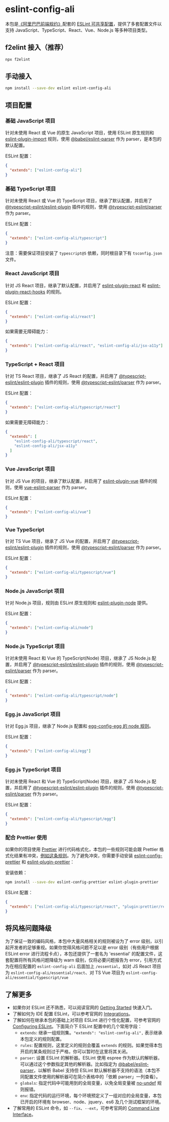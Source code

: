 # eslint-config-ali

本包是[《阿里巴巴前端规约》](https://github.com/alibaba/f2e-spec)配套的 [ESLint 可共享配置](http://eslint.org/docs/developer-guide/shareable-configs.html)，提供了多套配置文件以支持 JavaScript、TypeScript、React、Vue、Node.js 等多种项目类型。

## f2elint 接入（推荐）

```bash
npx f2elint
```

## 手动接入

```bash
npm install --save-dev eslint eslint-config-ali
```

## 项目配置

### 基础 JavaScript 项目

针对未使用 React 或 Vue 的原生 JavaScript 项目，使用 ESLint 原生规则和 [eslint-plugin-import](https://www.npmjs.com/package/eslint-plugin-import) 规则，使用 [@babel/eslint-parser](https://www.npmjs.com/package/@babel/eslint-parser) 作为 parser，是本包的默认配置。

ESLint 配置：

```json
{
  "extends": ["eslint-config-ali"]
}
```

### 基础 TypeScript 项目

针对未使用 React 或 Vue 的 TypeScript 项目，继承了默认配置，并启用了 [@typescript-eslint/eslint-plugin](https://github.com/typescript-eslint/typescript-eslint/tree/master/packages/eslint-plugin) 插件的规则，使用 [@typescript-eslint/parser](https://github.com/typescript-eslint/typescript-eslint/tree/master/packages/parser) 作为 parser。

ESLint 配置：

```json
{
  "extends": ["eslint-config-ali/typescript"]
}
```

注意：需要保证项目安装了 `typescript@5` 依赖，同时根目录下有 `tsconfig.json` 文件。

### React JavaScript 项目

针对 JS React 项目，继承了默认配置，并启用了 [eslint-plugin-react](https://www.npmjs.com/package/eslint-plugin-react) 和 [eslint-plugin-react-hooks](https://www.npmjs.com/package/eslint-plugin-react-hooks) 的规则。

ESLint 配置：

```json
{
  "extends": ["eslint-config-ali/react"]
}
```

如果需要无障碍能力：

```json
{
  "extends": ["eslint-config-ali/react", "eslint-config-ali/jsx-a11y"]
}
```

### TypeScript + React 项目

针对 TS React 项目，继承了 JS React 的配置，并启用了 [@typescript-eslint/eslint-plugin](https://github.com/typescript-eslint/typescript-eslint/tree/master/packages/eslint-plugin) 插件的规则，使用 [@typescript-eslint/parser](https://github.com/typescript-eslint/typescript-eslint/tree/master/packages/parser) 作为 parser。

ESLint 配置：

```json
{
  "extends": ["eslint-config-ali/typescript/react"]
}
```

如果需要无障碍能力：

```json
{
  "extends": [
    "eslint-config-ali/typescript/react",
    "eslint-config-ali/jsx-a11y"
  ]
}
```

### Vue JavaScript 项目

针对 JS Vue 的项目，继承了默认配置，并启用了 [eslint-plugin-vue](https://www.npmjs.com/package/eslint-plugin-vue) 插件的规则，使用 [vue-eslint-parser](https://www.npmjs.com/package/vue-eslint-parser) 作为 parser。

ESLint 配置：

```json
{
  "extends": ["eslint-config-ali/vue"]
}
```

### Vue TypeScript

针对 TS Vue 项目，继承了 JS Vue 的配置，并启用了 [@typescript-eslint/eslint-plugin](https://github.com/typescript-eslint/typescript-eslint/tree/master/packages/eslint-plugin) 插件的规则，使用 [@typescript-eslint/parser](https://github.com/typescript-eslint/typescript-eslint/tree/master/packages/parser) 作为 parser。

ESLint 配置：

```json
{
  "extends": ["eslint-config-ali/typescript/vue"]
}
```

### Node.js JavaScript 项目

针对 Node.js 项目，规则由 ESLint 原生规则和 [eslint-plugin-node](https://github.com/mysticatea/eslint-plugin-node) 提供。

ESLint 配置：

```json
{
  "extends": ["eslint-config-ali/node"]
}
```

### Node.js TypeScript 项目

针对未使用 React 和 Vue 的 TypeScript(Node) 项目，继承了 JS Node.js 配置，并启用了 [@typescript-eslint/eslint-plugin](https://github.com/typescript-eslint/typescript-eslint/tree/master/packages/eslint-plugin) 插件的规则，使用 [@typescript-eslint/parser](https://github.com/typescript-eslint/typescript-eslint/tree/master/packages/parser) 作为 parser。

ESLint 配置：

```json
{
  "extends": ["eslint-config-ali/typescript/node"]
}
```

### Egg.js JavaScript 项目

针对 Egg.js 项目，继承了 Node.js 配置和 [egg-config-egg 的 node 规则](https://github.com/eggjs/eslint-config-egg/blob/master/lib/rules/node.js)。

ESLint 配置：

```json
{
  "extends": ["eslint-config-ali/egg"]
}
```

### Egg.js TypeScript 项目

针对未使用 React 和 Vue 的 TypeScript(Node) 项目，继承了 JS Node.js 配置，并启用了 [@typescript-eslint/eslint-plugin](https://github.com/typescript-eslint/typescript-eslint/tree/master/packages/eslint-plugin) 插件的规则，使用 [@typescript-eslint/parser](https://github.com/typescript-eslint/typescript-eslint/tree/master/packages/parser) 作为 parser。

ESLint 配置：

```json
{
  "extends": ["eslint-config-ali/typescript/egg"]
}
```

### 配合 Prettier 使用

如果你的项目使用 [Prettier](https://prettier.io/) 进行代码格式化，本包的一些规则可能会跟 Prettier 格式化结果有冲突，[例如这条规则](https://github.com/typescript-eslint/typescript-eslint/issues/372)。为了避免冲突，你需要手动安装 [eslint-config-prettier](https://github.com/prettier/eslint-config-prettier) 和 [eslint-plugin-prettier](https://github.com/prettier/eslint-plugin-prettier)：

安装依赖：

```sh
npm install --save-dev eslint-config-prettier eslint-plugin-prettier
```

ESLint 配置：

```json
{
  "extends": ["eslint-config-ali/typescript/react", "plugin:prettier/recommended"]
}
```

## 将风格问题降级

为了保证一致的编码风格，本包中大量风格相关的规则被设为了 error 级别，以引起开发者的足够重视。如果你觉得风格问题不足以是 error 级别（有些用户根据 ESLint error 进行流程卡点），本包还提供了一套名为 'essential' 的配置文件，这套配置将所有风格问题降级为 warn 级别，仅将必要问题报告为 error，引用方式为在相应配置的 `eslint-config-ali` 后面加上 `/essential`，如对 JS React 项目为 `eslint-config-ali/essential/react`、对 TS Vue 项目为 `eslint-config-ali/essential/typescript/vue`

## 了解更多

- 如果你对 ESLint 还不熟悉，可以阅读官网的 [Getting Started](https://eslint.org/docs/user-guide/getting-started) 快速入门。
- 了解如何为 IDE 配置 ESLint，可以参考官网的 [Integrations](http://eslint.org/docs/user-guide/integrations)。
- 了解如何在继承本包的基础上对项目 ESLint 进行个性化配置，可参考官网的 [Configuring ESLint](https://eslint.org/docs/user-guide/configuring)。下面简介下 ESLint 配置中的几个常用字段：
  - `extends`: 继承一组规则集。`"extends": "eslint-config-ali",` 表示继承本包定义的规则配置。
  - `rules`: 配置规则，这里定义的规则会覆盖 `extends` 的规则。如果觉得本包开启的某条规则过于严格，你可以暂时在这里将其关闭。
  - `parser`: 设置 ESLint 的解析器。ESLint 使用 espree 作为默认的解析器，可以通过这个参数指定其他的解析器。比如指定为 [@babel/eslint-parser](https://npmjs.com/package/@babel/eslint-parser)，以解析 Babel 支持但 ESLint 默认解析器不支持的语法（本包不同配置文件使用的解析器可在简介表格中的「依赖 parser」一列查看）。
  - `globals`: 指定代码中可能用到的全局变量，以免全局变量被 [no-undef](http://eslint.org/docs/rules/no-undef) 规则报错。
  - `env`: 指定代码的运行环境，每个环境预定义了一组对应的全局变量，本包已开启的环境有 browser、node、jquery、es6 及几个测试框架的环境。
- 了解常用的 ESLint 命令，如 `--fix`、`--ext`，可参考官网的 [Command Line Interface](http://eslint.org/docs/user-guide/command-line-interface)。
